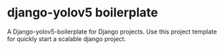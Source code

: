 # django-yolov5 boilerplate
A Django-yolov5-boilerplate for Django projects.
Use this project template for quickly start a scalable django project.

